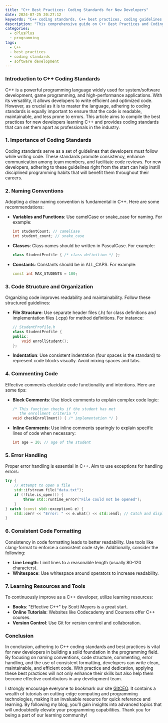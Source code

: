 ```yaml
---
title: "C++ Best Practices: Coding Standards for New Developers"
date: 2024-07-25 20:27:12
keywords: "C++ coding standards, C++ best practices, coding guidelines for beginners, effective C++ programming, software development practices"
description: "This comprehensive guide on C++ Best Practices and Coding Standards for New Developers aims to equip beginners with essential coding techniques to improve code quality and maintainability. Understanding C++ conventions and adhering to industry standards can significantly enhance your programming skills and resume. This article covers fundamental coding practices, naming conventions, code structuring, and comments methodologies. It also emphasizes the importance of learning error handling and debugging paradigms in C++, which are critical to building robust applications. With practical code examples, new developers will gain insightful knowledge that sets a solid foundation for their future C++ projects."
categories:
  - cPlusPlus
  - programming
tags:
  - C++
  - best practices
  - coding standards
  - software development
---
```


### Introduction to C++ Coding Standards

C++ is a powerful programming language widely used for system/software development, game programming, and high-performance applications. With its versatility, it allows developers to write efficient and optimized code. However, as crucial as it is to master the language, adhering to coding standards is equally important to ensure that the code is readable, maintainable, and less prone to errors. This article aims to compile the best practices for new developers learning C++ and provides coding standards that can set them apart as professionals in the industry.

<!-- more -->

### 1. Importance of Coding Standards

Coding standards serve as a set of guidelines that developers must follow while writing code. These standards promote consistency, enhance communication among team members, and facilitate code reviews. For new developers, adhering to these guidelines right from the start can help instill disciplined programming habits that will benefit them throughout their careers.

### 2. Naming Conventions

Adopting a clear naming convention is fundamental in C++. Here are some recommendations:

- **Variables and Functions**: Use camelCase or snake_case for naming. For example:
  ```cpp
  int studentCount; // camelCase
  int student_count; // snake_case
  ```
  
- **Classes**: Class names should be written in PascalCase. For example:
  ```cpp
  class StudentProfile { /* class definition */ };
  ```

- **Constants**: Constants should be in ALL_CAPS. For example:
  ```cpp
  const int MAX_STUDENTS = 100;
  ```

### 3. Code Structure and Organization

Organizing code improves readability and maintainability. Follow these structured guidelines:

- **File Structure**: Use separate header files (.h) for class definitions and implementation files (.cpp) for method definitions. For instance:
  ```cpp
  // StudentProfile.h
  class StudentProfile {
  public:
      void enrollStudent();
  };
  ```

- **Indentation**: Use consistent indentation (four spaces is the standard) to represent code blocks visually. Avoid mixing spaces and tabs.

### 4. Commenting Code

Effective comments elucidate code functionality and intentions. Here are some tips:

- **Block Comments**: Use block comments to explain complex code logic:
  ```cpp
  /* This function checks if the student has met 
     the enrollment criteria */
  void checkEnrollment() { /* implementation */ }
  ```

- **Inline Comments**: Use inline comments sparingly to explain specific lines of code when necessary:
  ```cpp
  int age = 20; // age of the student
  ```

### 5. Error Handling

Proper error handling is essential in C++. Aim to use exceptions for handling errors:
```cpp
try {
    // Attempt to open a file
    std::ifstream file("data.txt");
    if (!file.is_open()) {
        throw std::runtime_error("File could not be opened");
    }
} catch (const std::exception& e) {
    std::cerr << "Error: " << e.what() << std::endl; // Catch and display the error
}
```

### 6. Consistent Code Formatting

Consistency in code formatting leads to better readability. Use tools like clang-format to enforce a consistent code style. Additionally, consider the following:

- **Line Length**: Limit lines to a reasonable length (usually 80-120 characters).
- **Whitespace**: Use whitespace around operators to increase readability.

### 7. Learning Resources and Tools

To continuously improve as a C++ developer, utilize learning resources:

- **Books**: "Effective C++" by Scott Meyers is a great start.
- **Online Tutorials**: Websites like Codecademy and Coursera offer C++ courses.
- **Version Control**: Use Git for version control and collaboration.

### Conclusion

In conclusion, adhering to C++ coding standards and best practices is vital for new developers in building a solid foundation in the programming field. By focusing on naming conventions, code structure, commenting, error handling, and the use of consistent formatting, developers can write clean, maintainable, and efficient code. With practice and dedication, applying these best practices will not only enhance their skills but also help them become effective contributors in any development team.

I strongly encourage everyone to bookmark our site [GitCEO](https://gitceo.com). It contains a wealth of tutorials on cutting-edge computing and programming technologies, making it an invaluable resource for quick reference and learning. By following my blog, you'll gain insights into advanced topics that will undoubtedly elevate your programming capabilities. Thank you for being a part of our learning community!